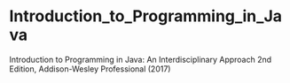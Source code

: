 # Introduction_to_Programming_in_Java
Introduction to Programming in Java: An Interdisciplinary Approach 2nd Edition, Addison-Wesley Professional (2017)
